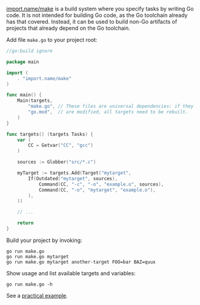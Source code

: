 [import.name/make](https://pkg.go.dev/import.name/make) is a build system where
you specify tasks by writing Go code.  It is not intended for building Go code,
as the Go toolchain already has that covered.  Instead, it can be used to build
non-Go artifacts of projects that already depend on the Go toolchain.

Add file `make.go` to your project root:

```go
//go:build ignore

package main

import (
	. "import.name/make"
)

func main() {
	Main(targets,
		"make.go", // These files are universal dependencies: if they
		"go.mod",  // are modified, all targets need to be rebuilt.
	)
}

func targets() (targets Tasks) {
	var (
		CC = Getvar("CC", "gcc")
	)

	sources := Globber("src/*.c")

	myTarget := targets.Add(Target("mytarget",
		If(Outdated("mytarget", sources),
			Command(CC, "-c", "-o", "example.o", sources),
			Command(CC, "-o", "mytarget", "example.o"),
		),
	))

	// ...

	return
}
```

Build your project by invoking:

	go run make.go
	go run make.go mytarget
	go run make.go mytarget another-target FOO=bar BAZ=quux

Show usage and list available targets and variables:

	go run make.go -h

See a [practical example](https://github.com/gate-computer/gate/blob/main/make.go).


